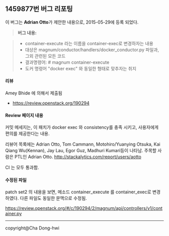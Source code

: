1459877번 버그 리포팅
-------------

이 버그는  **Adrian Otto**가 제안한 내용으로, 2015-05-29에 등록 되었다. 

> **버그 내용:**

> - container-execute 라는 이름을 container-exec로 변경하자는 내용
> - 대상은 magnum/conductor/handlers/docker_conductor.py 파일과, 그외 관련된 모든 코드
> - 결과명령어: # magnum container-execute
> - 도커 명령어 "docker exec" 와 동일한 형태로 맞추자는 취지

#### 리뷰

Amey Bhide 에 의해서 제출됨
 - https://review.openstack.org/190294

#### Review 페이지 내용 

커밋 메세지는, 이 패치가 docker exec 와 consistency를 충족 시키고, 사용자에게 편의를 제공한다는 내용. 

리뷰어 목록에는 Adrian Otto, Tom Cammann, Motohiro/Yuanying Otsuka, Kai Qiang Wu(Kennan), Jay Lau, Egor Guz, Madhuri Kumari등이 나타남. 주목할 사람은 PTL인 Adrian Otto. 
http://stackalytics.com/report/users/aotto 

CI 는 모두 통과함.

#### 수정된 파일  
patch set2 의 내용을 보면, 메소드 container_execute 를 container_exec로 변경 하였다. 다른 파일도 동일한 문맥으로 수정됨.

https://review.openstack.org/#/c/190294/2/magnum/api/controllers/v1/container.py

----
copyright@Cha Dong-hwi
